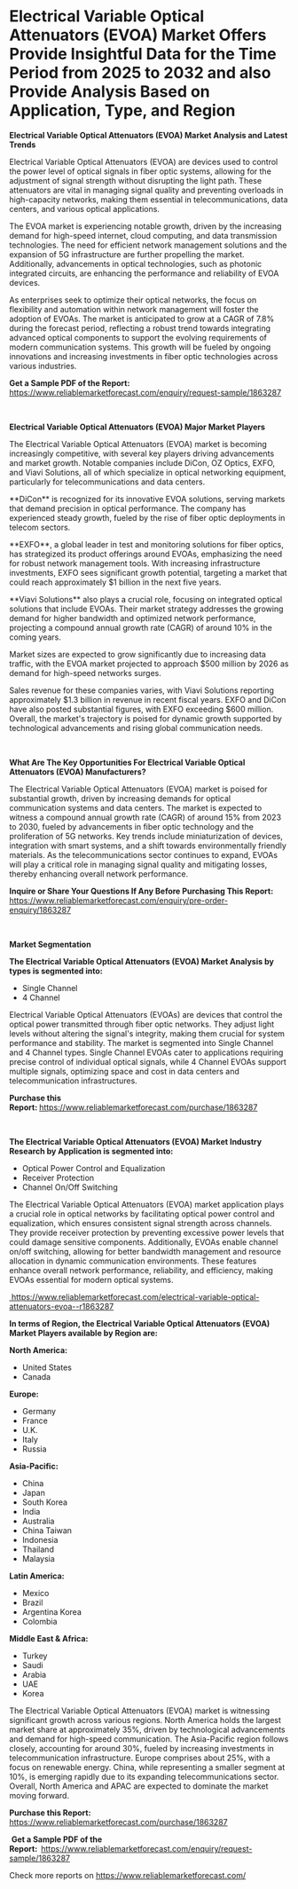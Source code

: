 <p><h1>Electrical Variable Optical Attenuators (EVOA) Market Offers Provide Insightful Data for the Time Period from 2025 to 2032 and also Provide Analysis Based on Application, Type, and Region</h1></p><p><strong>Electrical Variable Optical Attenuators (EVOA) Market Analysis and Latest Trends</strong></p>
<p><p>Electrical Variable Optical Attenuators (EVOA) are devices used to control the power level of optical signals in fiber optic systems, allowing for the adjustment of signal strength without disrupting the light path. These attenuators are vital in managing signal quality and preventing overloads in high-capacity networks, making them essential in telecommunications, data centers, and various optical applications.</p><p>The EVOA market is experiencing notable growth, driven by the increasing demand for high-speed internet, cloud computing, and data transmission technologies. The need for efficient network management solutions and the expansion of 5G infrastructure are further propelling the market. Additionally, advancements in optical technologies, such as photonic integrated circuits, are enhancing the performance and reliability of EVOA devices.</p><p>As enterprises seek to optimize their optical networks, the focus on flexibility and automation within network management will foster the adoption of EVOAs. The market is anticipated to grow at a CAGR of 7.8% during the forecast period, reflecting a robust trend towards integrating advanced optical components to support the evolving requirements of modern communication systems. This growth will be fueled by ongoing innovations and increasing investments in fiber optic technologies across various industries.</p></p>
<p><strong>Get a Sample PDF of the Report:&nbsp;</strong> <a href="https://www.reliablemarketforecast.com/enquiry/request-sample/1863287?utm_campaign=3129&utm_medium=2&utm_source=Github&utm_content=ia&utm_term=07042025&utm_id=electrical-variable-optical-attenuators-evoa">https://www.reliablemarketforecast.com/enquiry/request-sample/1863287</a></p>
<p>&nbsp;</p>
<p><strong>Electrical Variable Optical Attenuators (EVOA) Major Market Players</strong></p>
<p><p>The Electrical Variable Optical Attenuators (EVOA) market is becoming increasingly competitive, with several key players driving advancements and market growth. Notable companies include DiCon, OZ Optics, EXFO, and Viavi Solutions, all of which specialize in optical networking equipment, particularly for telecommunications and data centers.</p><p>**DiCon** is recognized for its innovative EVOA solutions, serving markets that demand precision in optical performance. The company has experienced steady growth, fueled by the rise of fiber optic deployments in telecom sectors.</p><p>**EXFO**, a global leader in test and monitoring solutions for fiber optics, has strategized its product offerings around EVOAs, emphasizing the need for robust network management tools. With increasing infrastructure investments, EXFO sees significant growth potential, targeting a market that could reach approximately $1 billion in the next five years.</p><p>**Viavi Solutions** also plays a crucial role, focusing on integrated optical solutions that include EVOAs. Their market strategy addresses the growing demand for higher bandwidth and optimized network performance, projecting a compound annual growth rate (CAGR) of around 10% in the coming years.</p><p>Market sizes are expected to grow significantly due to increasing data traffic, with the EVOA market projected to approach $500 million by 2026 as demand for high-speed networks surges.</p><p>Sales revenue for these companies varies, with Viavi Solutions reporting approximately $1.3 billion in revenue in recent fiscal years. EXFO and DiCon have also posted substantial figures, with EXFO exceeding $600 million. Overall, the market's trajectory is poised for dynamic growth supported by technological advancements and rising global communication needs.</p></p>
<p>&nbsp;</p>
<p><strong>What Are The Key Opportunities For Electrical Variable Optical Attenuators (EVOA) Manufacturers?</strong></p>
<p><p>The Electrical Variable Optical Attenuators (EVOA) market is poised for substantial growth, driven by increasing demands for optical communication systems and data centers. The market is expected to witness a compound annual growth rate (CAGR) of around 15% from 2023 to 2030, fueled by advancements in fiber optic technology and the proliferation of 5G networks. Key trends include miniaturization of devices, integration with smart systems, and a shift towards environmentally friendly materials. As the telecommunications sector continues to expand, EVOAs will play a critical role in managing signal quality and mitigating losses, thereby enhancing overall network performance.</p></p>
<p><strong>Inquire or Share Your Questions If Any Before Purchasing This Report:</strong> <a href="https://www.reliablemarketforecast.com/enquiry/pre-order-enquiry/1863287?utm_campaign=3129&utm_medium=2&utm_source=Github&utm_content=ia&utm_term=07042025&utm_id=electrical-variable-optical-attenuators-evoa">https://www.reliablemarketforecast.com/enquiry/pre-order-enquiry/1863287</a></p>
<p>&nbsp;</p>
<p><strong>Market Segmentation</strong></p>
<p><strong>The Electrical Variable Optical Attenuators (EVOA) Market Analysis by types is segmented into:</strong></p>
<p><ul><li>Single Channel</li><li>4 Channel</li></ul></p>
<p><p>Electrical Variable Optical Attenuators (EVOAs) are devices that control the optical power transmitted through fiber optic networks. They adjust light levels without altering the signal's integrity, making them crucial for system performance and stability. The market is segmented into Single Channel and 4 Channel types. Single Channel EVOAs cater to applications requiring precise control of individual optical signals, while 4 Channel EVOAs support multiple signals, optimizing space and cost in data centers and telecommunication infrastructures.</p></p>
<p><strong>Purchase this Report:&nbsp;</strong><a href="https://www.reliablemarketforecast.com/purchase/1863287?utm_campaign=3129&utm_medium=2&utm_source=Github&utm_content=ia&utm_term=07042025&utm_id=electrical-variable-optical-attenuators-evoa">https://www.reliablemarketforecast.com/purchase/1863287</a></p>
<p>&nbsp;</p>
<p><strong>The Electrical Variable Optical Attenuators (EVOA) Market Industry Research by Application is segmented into:</strong></p>
<p><ul><li>Optical Power Control and Equalization</li><li>Receiver Protection</li><li>Channel On/Off Switching</li></ul></p>
<p><p>The Electrical Variable Optical Attenuators (EVOA) market application plays a crucial role in optical networks by facilitating optical power control and equalization, which ensures consistent signal strength across channels. They provide receiver protection by preventing excessive power levels that could damage sensitive components. Additionally, EVOAs enable channel on/off switching, allowing for better bandwidth management and resource allocation in dynamic communication environments. These features enhance overall network performance, reliability, and efficiency, making EVOAs essential for modern optical systems.</p></p>
<p><a href="https://www.reliablemarketforecast.com/electrical-variable-optical-attenuators-evoa--r1863287?utm_campaign=3129&utm_medium=2&utm_source=Github&utm_content=ia&utm_term=07042025&utm_id=electrical-variable-optical-attenuators-evoa">&nbsp;https://www.reliablemarketforecast.com/electrical-variable-optical-attenuators-evoa--r1863287</a></p>
<p><strong>In terms of Region, the Electrical Variable Optical Attenuators (EVOA) Market Players available by Region are:</strong></p>
<p>
    <p> <strong> North America: </strong>
        <ul>
            <li>United States</li>
            <li>Canada</li>
        </ul>
        </p> 
    <p> <strong> Europe: </strong>
        <ul>
            <li>Germany</li>
            <li>France</li>
            <li>U.K.</li>
            <li>Italy</li>
            <li>Russia</li>
        </ul>
        </p> 
    <p> <strong> Asia-Pacific: </strong>
        <ul>
            <li>China</li>
            <li>Japan</li>
            <li>South Korea</li>
            <li>India</li>
            <li>Australia</li>
            <li>China Taiwan</li>
            <li>Indonesia</li>
            <li>Thailand</li>
            <li>Malaysia</li>
        </ul>
        </p> 
    <p> <strong> Latin America: </strong>
        <ul>
            <li>Mexico</li>
            <li>Brazil</li>
            <li>Argentina Korea</li>
            <li>Colombia</li>
        </ul>
        </p> 
    <p> <strong> Middle East & Africa: </strong>
        <ul>
            <li>Turkey</li>
            <li>Saudi</li>
            <li>Arabia</li>
            <li>UAE</li>
            <li>Korea</li>
        </ul>
    </p>
    </p>
<p><p>The Electrical Variable Optical Attenuators (EVOA) market is witnessing significant growth across various regions. North America holds the largest market share at approximately 35%, driven by technological advancements and demand for high-speed communication. The Asia-Pacific region follows closely, accounting for around 30%, fueled by increasing investments in telecommunication infrastructure. Europe comprises about 25%, with a focus on renewable energy. China, while representing a smaller segment at 10%, is emerging rapidly due to its expanding telecommunications sector. Overall, North America and APAC are expected to dominate the market moving forward.</p></p>
<p><strong>Purchase this Report: </strong><a href="https://www.reliablemarketforecast.com/purchase/1863287?utm_campaign=3129&utm_medium=2&utm_source=Github&utm_content=ia&utm_term=07042025&utm_id=electrical-variable-optical-attenuators-evoa">https://www.reliablemarketforecast.com/purchase/1863287</a></p>
<p>&nbsp;<strong>Get a Sample PDF of the Report:&nbsp;&nbsp;</strong><a href="https://www.reliablemarketforecast.com/enquiry/request-sample/1863287?utm_campaign=3129&utm_medium=2&utm_source=Github&utm_content=ia&utm_term=07042025&utm_id=electrical-variable-optical-attenuators-evoa">https://www.reliablemarketforecast.com/enquiry/request-sample/1863287</a></p>
<p><strong></strong></p>
<p>Check more reports on <a href="https://www.reliablemarketforecast.com/?utm_campaign=3129&utm_medium=2&utm_source=Github&utm_content=ia&utm_term=07042025&utm_id=electrical-variable-optical-attenuators-evoa">https://www.reliablemarketforecast.com/</a></p>